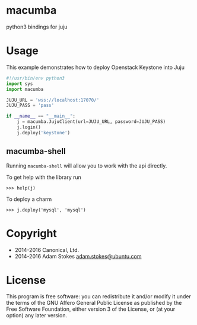 # macumba

python3 bindings for juju

# Usage

This example demonstrates how to deploy Openstack Keystone into Juju

```python
#!/usr/bin/env python3
import sys
import macumba

JUJU_URL = 'wss://localhost:17070/'
JUJU_PASS = 'pass'

if __name__ == "__main__":
    j = macumba.JujuClient(url=JUJU_URL, password=JUJU_PASS)
    j.login()
    j.deploy('keystone')
```

## macumba-shell

Running `macumba-shell` will allow you to work with the api directly.

To get help with the library run

```
>>> help(j)
```

To deploy a charm

```
>>> j.deploy('mysql', 'mysql')
```

# Copyright

* 2014-2016 Canonical, Ltd.
* 2014-2016 Adam Stokes <adam.stokes@ubuntu.com>


# License

This program is free software: you can redistribute it and/or modify
it under the terms of the GNU Affero General Public License as
published by the Free Software Foundation, either version 3 of the
License, or (at your option) any later version.
